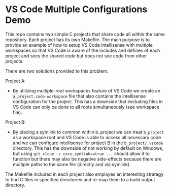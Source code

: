 # VS Code Multiple Configurations Demo

This repo contains two simple C projects that share code all within the same repository. Each
project has its own Makefile. The main purpose is to provide an example of how to setup VS Code
Intellisense with multiple workspaces so that VS Code is aware of the includes and defines of each
project and sees the shared code but does not see code from other projects.

There are two solutions provided to this problem.

Project A:

- By utilizing multiple-root workspaces feature of VS Code we create an `a_project.code-workspace`
  file that also contains the intellisense configuration for the project. This has a downside that
  excluding files in VS Code can only be done to all roots simultaneously (see workspace file).

Project B:

- By placing a symlink to common within b_project we can treat `b_project` as a workspace root and
  VS Code is able to access all necessary code and we can configure intellisense for project B in
  the `b_project/.vscode` directory. This has the downside of not working by default on Windows, but
  using `git clone -c core.symlinks=true ...` should allow it to function but there may also be
  negative side-effects because there are multiple paths to the same file (directly and via
  symlink).

The Makefile included in each project also employes an interesting strategy to find C files in
specified directories and re-map them to a build output directory.
